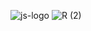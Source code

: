 ![js-logo](https://user-images.githubusercontent.com/110546829/182630054-a451adaa-fa33-487b-8124-62f88ab40f5b.png)
	![R (2)](https://user-images.githubusercontent.com/110546829/182630395-fdf20ed7-8d8c-4fd8-b8ef-a5ed25da649d.png)




